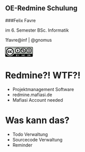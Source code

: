 ## OE-Redmine Schulung


###Felix Favre

im 6. Semester BSc. Informatik

1favre@inf | @gnomus

![ccbysa](img/cc-by-nc-sa.png)



# Redmine?! WTF?!
* Projektmanagement Software
* redmine.mafiasi.de
* Mafiasi Account needed

# Was kann das?
* Todo Verwaltung
* Sourcecode Verwaltung
* Reminder